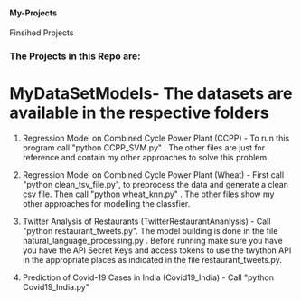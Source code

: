#### My-Projects
Finsihed Projects

### The Projects in this Repo are:

# MyDataSetModels- The datasets are available in the respective folders

1. Regression Model on Combined Cycle Power Plant (CCPP) - To run this program call "python CCPP_SVM.py" . The other files are just for reference and contain my other approaches to solve this problem.

2. Regression Model on Combined Cycle Power Plant (Wheat) - First call "python clean_tsv_file.py", to preprocess the data and generate a clean csv file. Then call "python wheat_knn.py" . The other files show my other approaches for modelling the classfier.

3. Twitter Analysis of Restaurants (TwitterRestaurantAnanlysis) - Call "python restaurant_tweets.py". The model building is done in the file natural_language_processing.py . Before running make sure you have you have the API Secret Keys and access tokens to use the twython API in the appropriate places as indicated in the file restaurant_tweets.py.

4. Prediction of Covid-19 Cases in India (Covid19_India) - Call "python Covid19_India.py"
